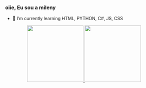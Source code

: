 ### oiie, Eu sou a mileny 

- 🌱 I’m currently learning  HTML, PYTHON, C#, JS, CSS

<div align = "center" >
  <a href="https://github.com/milenyv">
  <img height = "180em" src = "https://github-readme-stats.vercel.app/api?username=milenyv&show_icons=true&theme=dracula&include_all_commits=true&count_private=true" />
  <img height = "180em" src = "https://github-readme-stats.vercel.app/api/top-langs/?username=milenyv&layout=compact&langs_count=7&theme=dracula" />
</div>
